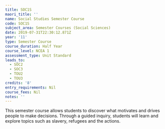```yaml
---
title: SOC1S
maori_title: ''
name: Social Studies Semester Course
code: SOC1S
subject_area: Semester Courses (Social Sciences)
date: 2019-07-31T22:30:12.871Z
year: '11'
type: Semester Course
course_duration: Half Year
course_level: NCEA 1
assessment_type: Unit Standard
leads_to:
  - SOC2
  - SOC3
  - TOU2
  - TOU3
credits: '8'
entry_requirements: Nil
course_fees: Nil
notes: ''
---
```

This semester course allows students to discover what motivates and drives people to make decisions. Through a guided inquiry, students will learn and explore topics such as slavery, refugees and the actions.
